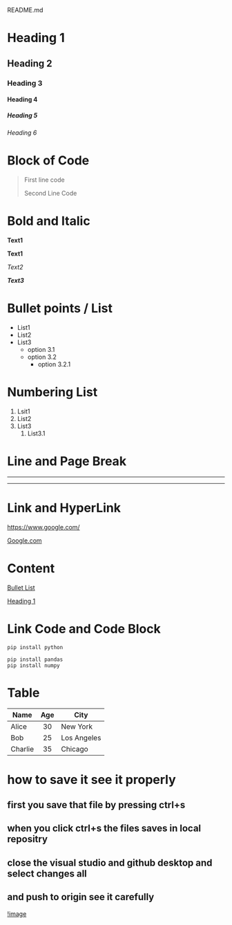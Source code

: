 README.md
# Heading 1
## Heading 2
### Heading 3
#### Heading 4
##### Heading 5
###### Heading 6


# Block of Code
> First line code
>
> Second Line Code 

# Bold and Italic

**Text1** 

__Text1__

*Text2*




***Text3***

# Bullet points / List

- List1
- List2
- List3
  - option 3.1
  - option 3.2
    - option 3.2.1

# Numbering List
1. Lsit1
2. List2
3. List3
    1. List3.1

# Line and Page Break

____
****

# Link and HyperLink

<https://www.google.com/>

[Google.com](https://www.google.com/)

# Content

[Bullet List](#bullet-points--list)

[Heading 1](#heading-1)

# Link Code and Code Block

`pip install python`

```
pip install pandas
pip install numpy
```

# Table

| Name       | Age | City         |
|------------|:-----:|--------------|
| Alice      | 30  | New York     |
| Bob        | 25  | Los Angeles  |
| Charlie    | 35  | Chicago      |


# how to save it see it properly
## first you save that file by pressing ctrl+s
## when you click ctrl+s  the files saves in local repositry
## close the visual studio and github desktop and select changes all
## and push to origin see it carefully



[!image](https://github.com/Burhan100/Burhan100/blob/58ef95036a2d18786666d4c9272c1f3a645468e0/download%202222.jpg)
